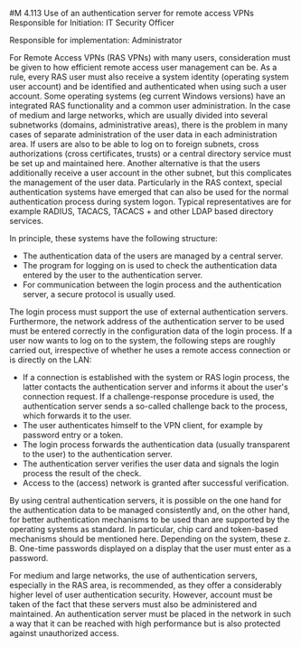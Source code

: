 #M 4.113 Use of an authentication server for remote access VPNs
Responsible for Initiation: IT Security Officer

Responsible for implementation: Administrator

For Remote Access VPNs (RAS VPNs) with many users, consideration must be given to how efficient remote access user management can be. As a rule, every RAS user must also receive a system identity (operating system user account) and be identified and authenticated when using such a user account. Some operating systems (eg current Windows versions) have an integrated RAS functionality and a common user administration. In the case of medium and large networks, which are usually divided into several subnetworks (domains, administrative areas), there is the problem in many cases of separate administration of the user data in each administration area. If users are also to be able to log on to foreign subnets, cross authorizations (cross certificates, trusts) or a central directory service must be set up and maintained here. Another alternative is that the users additionally receive a user account in the other subnet, but this complicates the management of the user data. Particularly in the RAS context, special authentication systems have emerged that can also be used for the normal authentication process during system logon. Typical representatives are for example RADIUS, TACACS, TACACS + and other LDAP based directory services.

In principle, these systems have the following structure:

* The authentication data of the users are managed by a central server.
* The program for logging on is used to check the authentication data entered by the user to the authentication server.
* For communication between the login process and the authentication server, a secure protocol is usually used.


The login process must support the use of external authentication servers. Furthermore, the network address of the authentication server to be used must be entered correctly in the configuration data of the login process. If a user now wants to log on to the system, the following steps are roughly carried out, irrespective of whether he uses a remote access connection or is directly on the LAN:

* If a connection is established with the system or RAS login process, the latter contacts the authentication server and informs it about the user's connection request. If a challenge-response procedure is used, the authentication server sends a so-called challenge back to the process, which forwards it to the user.
* The user authenticates himself to the VPN client, for example by password entry or a token.
* The login process forwards the authentication data (usually transparent to the user) to the authentication server.
* The authentication server verifies the user data and signals the login process the result of the check.
* Access to the (access) network is granted after successful verification.


By using central authentication servers, it is possible on the one hand for the authentication data to be managed consistently and, on the other hand, for better authentication mechanisms to be used than are supported by the operating systems as standard. In particular, chip card and token-based mechanisms should be mentioned here. Depending on the system, these z. B. One-time passwords displayed on a display that the user must enter as a password.

For medium and large networks, the use of authentication servers, especially in the RAS area, is recommended, as they offer a considerably higher level of user authentication security. However, account must be taken of the fact that these servers must also be administered and maintained. An authentication server must be placed in the network in such a way that it can be reached with high performance but is also protected against unauthorized access.



